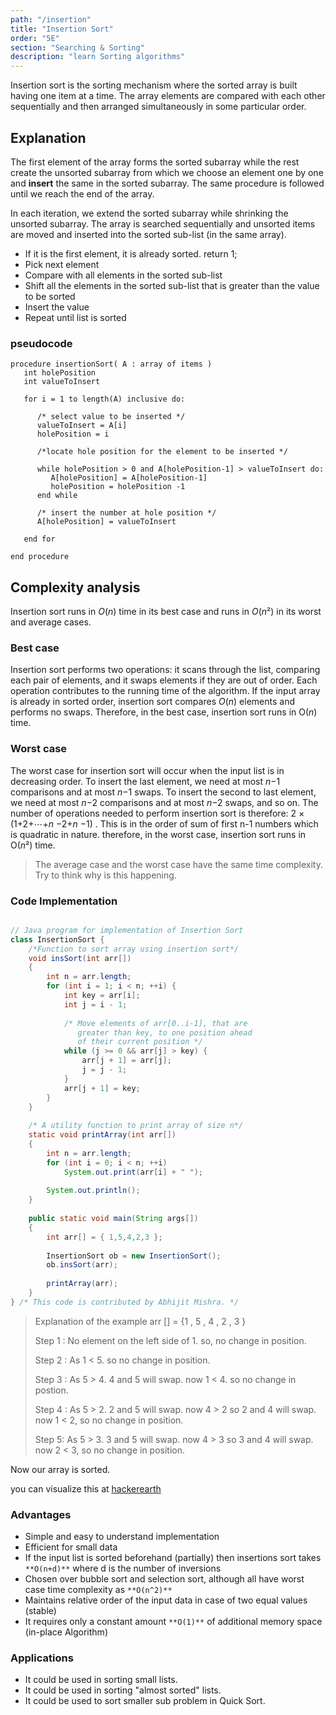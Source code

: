 ```yaml
---
path: "/insertion"
title: "Insertion Sort"
order: "5E"
section: "Searching & Sorting"
description: "learn Sorting algorithms"
---
```

Insertion sort is the sorting mechanism where the sorted array is built having one item at a time. The array elements are compared with each other sequentially and then arranged simultaneously in some particular order.

## Explanation

The first element of the array forms the sorted subarray while the rest create the unsorted subarray from which we choose an element one by one and **insert** the same in the sorted subarray. The same procedure is followed until we reach the end of the array.

In each iteration, we extend the sorted subarray while shrinking the unsorted subarray. The array is searched sequentially and unsorted items are moved and inserted into the sorted sub-list (in the same array).

* If it is the first element, it is already sorted. return 1;
* Pick next element
* Compare with all elements in the sorted sub-list
* Shift all the elements in the sorted sub-list that is greater than the value to be sorted
* Insert the value
* Repeat until list is sorted

### pseudocode
```pseudocode
procedure insertionSort( A : array of items )
   int holePosition
   int valueToInsert
	
   for i = 1 to length(A) inclusive do:
	
      /* select value to be inserted */
      valueToInsert = A[i]
      holePosition = i
      
      /*locate hole position for the element to be inserted */
		
      while holePosition > 0 and A[holePosition-1] > valueToInsert do:
         A[holePosition] = A[holePosition-1]
         holePosition = holePosition -1
      end while
		
      /* insert the number at hole position */
      A[holePosition] = valueToInsert
      
   end for
	
end procedure
```



## Complexity analysis

Insertion sort runs in *O*(*n*) time in its best case and runs in *O*(*n*²) in its worst and average cases.

### Best case

Insertion sort performs two operations: it scans through the list, comparing each pair of elements, and it swaps elements if they are out of order. Each operation contributes to the running time of the algorithm. If the input array is already in sorted order, insertion sort compares *O*(*n*) elements and performs no swaps. Therefore, in the best case, insertion sort runs in O(*n*) time.

### Worst case

The worst case for insertion sort will occur when the input list is in decreasing order. To insert the last element, we need at most *n*−1 comparisons and at most *n*−1 swaps. To insert the second to last element, we need at most *n*−2 comparisons and at most *n*−2 swaps, and so on. The number of operations needed to perform insertion sort is therefore: 2 × (1+2+⋯+*n* −2+*n* −1) . This is in the order of sum of first n-1 numbers which is quadratic in nature. therefore, in the worst case, insertion sort runs in O(*n*²) time.



> The average case and the worst case have the same time complexity. Try to think why is this happening.



### Code Implementation 

```java

// Java program for implementation of Insertion Sort
class InsertionSort {
    /*Function to sort array using insertion sort*/
    void insSort(int arr[])
    {
        int n = arr.length;
        for (int i = 1; i < n; ++i) {
            int key = arr[i];
            int j = i - 1;
 
            /* Move elements of arr[0..i-1], that are
               greater than key, to one position ahead
               of their current position */
            while (j >= 0 && arr[j] > key) {
                arr[j + 1] = arr[j];
                j = j - 1;
            }
            arr[j + 1] = key;
        }
    }
 
    /* A utility function to print array of size n*/
    static void printArray(int arr[])
    {
        int n = arr.length;
        for (int i = 0; i < n; ++i)
            System.out.print(arr[i] + " ");
 
        System.out.println();
    }
 
    public static void main(String args[])
    {
        int arr[] = { 1,5,4,2,3 };
 
        InsertionSort ob = new InsertionSort();
        ob.insSort(arr);
 
        printArray(arr);
    }
} /* This code is contributed by Abhijit Mishra. */
```

>
>
>Explanation of the example  arr [] = {1 , 5 , 4 , 2 , 3 }
>
>Step 1 : No element on the left side of 1. so, no change in position.
>
>Step 2 : As 1 < 5. so no change in position.
>
>Step 3 : As 5 > 4. 4 and 5 will swap. now 1 < 4. so no change in postion.
>
>Step 4 : As 5 > 2. 2 and 5 will swap. now 4 > 2 so 2 and 4 will swap. now 1 < 2, so no change in position.
>
>Step 5: As  5 > 3. 3 and 5 will swap. now 4 > 3 so 3 and 4 will swap. now 2 < 3, so no change in position. 

Now our array is sorted.

you can visualize this at [hackerearth](https://www.hackerearth.com/practice/algorithms/sorting/insertion-sort/visualize/) 

### Advantages



- Simple and easy to understand implementation
- Efficient for small data
- If the input list is sorted beforehand (partially) then insertions sort takes `**O(n+d)**` where d is the number of inversions
- Chosen over bubble sort and selection sort, although all have worst case time complexity as `**O(n^2)**`
- Maintains relative order of the input data in case of two equal values (stable)
- It requires only a constant amount `**O(1)**` of additional memory space (in-place Algorithm)



### Applications



- It could be used in sorting small lists.
- It could be used in sorting "almost sorted" lists.
- It could be used to sort smaller sub problem in Quick Sort.




